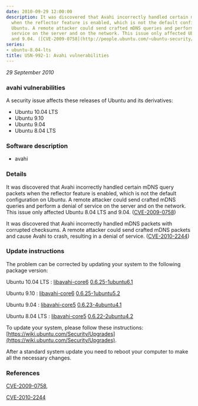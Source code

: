 ```yaml
---
date: 2010-09-29 12:00:00
description: It was discovered that Avahi incorrectly handled certain mDNS query packets
  when the reflector feature is enabled, which is not the default configuration on
  Ubuntu. A remote attacker could send crafted mDNS queries and perform a denial of
  service on the server and on the network. This issue only affected Ubuntu 8.04 LTS
  and 9.04. ([CVE-2009-0758](http://people.ubuntu.com/~ubuntu-security/cve/CVE-2009-0758))
series:
- ubuntu-8.04-lts
title: USN-992-1: Avahi vulnerabilities
---
```


*29 September 2010*

### avahi vulnerabilities

A security issue affects these releases of Ubuntu and its derivatives:

* Ubuntu 10.04 LTS
* Ubuntu 9.10
* Ubuntu 9.04
* Ubuntu 8.04 LTS

### Software description

* avahi 

### Details

It was discovered that Avahi incorrectly handled certain mDNS query packets when the reflector feature is enabled, which is not the default configuration on Ubuntu. A remote attacker could send crafted mDNS queries and perform a denial of service on the server and on the network. This issue only affected Ubuntu 8.04 LTS and 9.04. ([CVE-2009-0758](http://people.ubuntu.com/~ubuntu-security/cve/CVE-2009-0758))

It was discovered that Avahi incorrectly handled mDNS packets with corrupted checksums. A remote attacker could send crafted mDNS packets and cause Avahi to crash, resulting in a denial of service. ([CVE-2010-2244](http://people.ubuntu.com/~ubuntu-security/cve/CVE-2010-2244)) 

### Update instructions

The problem can be corrected by updating your system to the following package version:

Ubuntu 10.04 LTS
 : [libavahi-core6](https://launchpad.net/ubuntu/+source/avahi) <span> [0.6.25-1ubuntu6.1](https://launchpad.net/ubuntu/+source/avahi/0.6.25-1ubuntu6.1) </span> 

Ubuntu 9.10
 : [libavahi-core6](https://launchpad.net/ubuntu/+source/avahi) <span> [0.6.25-1ubuntu5.2](https://launchpad.net/ubuntu/+source/avahi/0.6.25-1ubuntu5.2) </span> 

Ubuntu 9.04
 : [libavahi-core5](https://launchpad.net/ubuntu/+source/avahi) <span> [0.6.23-4ubuntu4.1](https://launchpad.net/ubuntu/+source/avahi/0.6.23-4ubuntu4.1) </span> 

Ubuntu 8.04 LTS
 : [libavahi-core5](https://launchpad.net/ubuntu/+source/avahi) <span> [0.6.22-2ubuntu4.2](https://launchpad.net/ubuntu/+source/avahi/0.6.22-2ubuntu4.2) </span> 

To update your system, please follow these instructions: [https://wiki.ubuntu.com/Security/Upgrades](https://wiki.ubuntu.com/Security/Upgrades).

After a standard system update you need to reboot your computer to make all the necessary changes. 

### References

 
 [CVE-2009-0758](http://people.ubuntu.com/~ubuntu-security/cve/CVE-2009-0758), 

 [CVE-2010-2244](http://people.ubuntu.com/~ubuntu-security/cve/CVE-2010-2244)